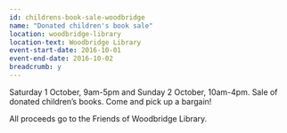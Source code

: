 ```yaml
---
id: childrens-book-sale-woodbridge
name: "Donated children's book sale"
location: woodbridge-library
location-text: Woodbridge Library
event-start-date: 2016-10-01
event-end-date: 2016-10-02
breadcrumb: y
---
```


Saturday 1 October, 9am-5pm and Sunday 2 October, 10am-4pm. Sale of donated children’s books. Come and pick up a bargain!

All proceeds go to the Friends of Woodbridge Library.
